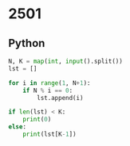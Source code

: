 # 2501

## Python

```python
N, K = map(int, input().split())
lst = []

for i in range(1, N+1):
    if N % i == 0:
        lst.append(i)

if len(lst) < K:
    print(0)
else:
    print(lst[K-1])
```
